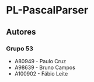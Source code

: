 # PL-PascalParser

## Autores
### Grupo 53 
- A80949 - Paulo Cruz 
- A98639 - Bruno Campos
- A100902 - Fábio Leite 
